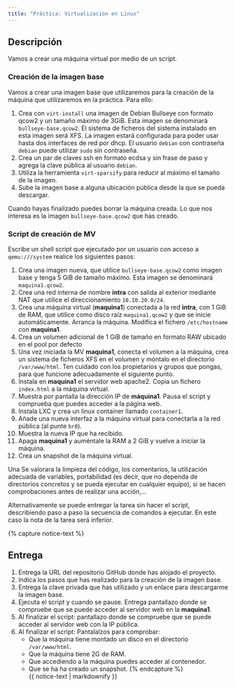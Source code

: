 ```yaml
---
title: "Práctica: Virtualización en Linux"
---
```


## Descripción

Vamos a crear una máquina virtual por medio de un script.

### Creación de la imagen base

Vamos a crear una imagen base que utilizaremos para la creación de la máquina que utilizaremos en la práctica. Para ello:

1. Crea con `virt-install` una imagen de Debian Bullseye con formato qcow2 y un tamaño máximo de 3GiB. Esta imagen se denominará `bullseye-base.qcow2`. El sistema de ficheros del sistema instalado en esta imagen será XFS. La imagen estará configurada para poder usar hasta dos interfaces de red por dhcp. El usuario `debian` con contraseña `debian` puede utilizar `sudo` sin contraseña.
2. Crea un par de claves ssh en formato ecdsa y sin frase de paso y agrega la clave pública al usuario `debian`.
3. Utiliza la herramienta `virt-sparsify` para reducir al máximo el tamaño de la imagen.
4. Sube la imagen base a alguna ubicación pública desde la que se pueda descargar.

Cuando hayas finalizado puedes borrar la máquina creada. Lo que nos interesa es la imagen `bullseye-base.qcow2` que has creado.

### Script de creación de MV

Escribe un shell script que ejecutado por un usuario con acceso a `qemu:///system` realice los siguientes pasos:


1. Crea una imagen nueva, que utilice `bullseye-base.qcow2` como imagen base y tenga 5 GiB de tamaño máximo. Esta imagen se denominará `maquina1.qcow2`.
2. Crea una red interna de nombre **intra** con salida al exterior mediante NAT que utilice el direccionamiento `10.10.20.0/24`.
3. Crea una máquina virtual (**maquina1**) conectada a la red **intra**, con 1 GiB de RAM, que utilice como disco raíz `maquina1.qcow2` y que se inicie automáticamente. Arranca la máquina. Modifica el fichero `/etc/hostname` con **maquina1**.
4. Crea un volumen adicional de 1 GiB de tamaño en formato RAW ubicado en el pool por defecto
5. Una vez iniciada la MV **maquina1**, conecta el volumen a la máquina, crea un sistema de ficheros XFS en el volumen y móntalo en el directorio `/var/www/html`. Ten cuidado con los propietarios y grupos que pongas, para que funcione adecuadamente el siguiente punto.
6. Instala en **maquina1** el servidor web apache2. Copia un fichero `index.html` a la máquina virtual. 
8. Muestra por pantalla la dirección IP de **máquina1**. Pausa el script y comprueba que puedes acceder a la página web.
9. Instala LXC y crea un linux container llamado `container1`.
10. Añade una nueva interfaz a la máquina virtual para conectarla a la red pública (al punte `br0`).
11. Muestra la nueva IP que ha recibido.
12. Apaga **maquina1** y auméntale la RAM a 2 GiB y vuelve a iniciar la máquina.
13. Crea un snapshot de la máquina virtual.


Una
Se valorara la limpieza del código, los comentarios, la utilización adecuada de variables, portabilidad (es decir, que no dependa de directorios concretos y se pueda ejecutar en cualquier equipo), si se hacen comprobaciones antes de realizar una acción,...

Alternativamente se puede entregar la tarea sin hacer el script, describiendo paso a paso la secuencia de comandos a ejecutar. En este caso la nota de la tarea será inferior.


{% capture notice-text %}
## Entrega

1. Entrega la URL del repositorio GitHub donde has alojado el proyecto.
2. Indica los pasos que has realizado para la creación de la imagen base.
3. Entrega la clave privada que has utilizado y un enlace para descargarme la imagen base.
4. Ejecuta el script y cuando se pause. Entrega pantallazo donde se compruebe que se puede acceder al servidor web en la **maquina1**. 
5. Al finalizar el script: pantallazo donde se compruebe que se puede acceder al servidor web con la IP pública.
6. Al finalizar el script: Pantalalzos para comprobar:
	* Que la máquina tiene montado un disco en el directorio `/var/www/html`.
	* Que la máquina tiene 2G de RAM.
	* Que accediendo a la máquina puedes acceder al contenedor.
	* Que se ha ha creado un snapshot.
{% endcapture %}<div class="notice--info">{{ notice-text | markdownify }}</div>


